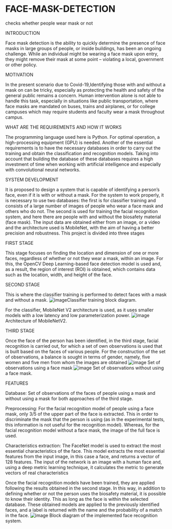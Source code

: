 # FACE-MASK-DETECTION
checks whether people wear mask or not

INTRODUCTION

Face mask detection is the ability to quickly determine the presence of face masks in large groups of people, or inside buildings, has been an ongoing challenge. While an individual might be wearing a face mask upon entry, they might remove their mask at some point – violating a local, government or other policy.

MOTIVATION

In the present scenario due to Covid-19,Identifying those with and without a mask on can be tricky, especially as protecting the health and safety of the general public remains a concern. Human intervention alone is not able to handle this task, especially in situations like public transportation, where face masks are mandated on buses, trains and airplanes, or for college campuses which may require students and faculty wear a mask throughout campus.

WHAT ARE THE REQUIREMENTS AND HOW IT WORKS

The programming language used here is Python. For optimal operation, a high-processing equipment (GPU) is needed. Another of the essential requirements is to have the necessary databases in order to carry out the training and obtain the classification and recognition models. Taking into account that building the database of these databases requires a high investment of time when working with artificial intelligence and especially with convolutional neural networks.

SYSTEM DEVELOPMENT

It is proposed to design a system that is capable of identifying a person’s face, even if it is with or without a mask. For the system to work properly, it is necessary to use two databases: the first is for classifier training and consists of a large number of images of people who wear a face mask and others who do not. The second is used for training the facial recognition system, and here there are people with and without the biosafety material (face mask). The input data are obtained either from an image, or a video and the architecture used is MobileNet, with the aim of having a better precision and robustness. This project is divided into three stages

FIRST STAGE

This stage focuses on finding the location and dimension of one or more faces, regardless of whether or not they wear a mask, within an image. For this, the OpenCV Deep Learning-based face detection model is used and, as a result, the region of interest (ROI) is obtained, which contains data such as the location, width, and height of the face.

SECOND STAGE

This is where the classifier training is performed to detect faces with a mask and without a mask.
![image](https://user-images.githubusercontent.com/101164581/158309807-dcfe19a2-fc86-49fa-9372-b6aa921968a0.png)Classifier training block diagram.

For the classifier, MobileNet V2 architecture is used, as it uses smaller models with a low latency and low parameterization power. 
![image](https://user-images.githubusercontent.com/101164581/158310298-8103165e-def5-4fbd-b046-333b3b2774e1.png)Architecture of MobileNetV2.

THIRD STAGE

Once the face of the person has been identified, in the third stage, facial recognition is carried out, for which a set of own observations is used that is built based on the faces of various people. For the construction of the set of observations, a balance is sought in terms of gender, namely, five women and five men from whom the images are obtained
![image](https://user-images.githubusercontent.com/101164581/158310636-8c484cd1-e380-45d3-9d1e-c515f88412be.png)
Set of observations using a face mask
![image](https://user-images.githubusercontent.com/101164581/158310675-35d9bdd7-9f93-4269-9c58-b87e148ec9b5.png)
Set of observations without using a face mask.

FEATURES

Database: Set of observations of the faces of people using a mask and without using a mask for both approaches of the third stage.

Preprocessing: For the facial recognition model of people using a face mask, only 3/5 of the upper part of the face is extracted. This in order to discriminate the mask that the person is using (as in the experimental tests, this information is not useful for the recognition model). Whereas, for the facial recognition model without a face mask, the image of the full face is used. 

Characteristics extraction: The FaceNet model is used to extract the most essential characteristics of the face. This model extracts the most essential features from the input image, in this case a face, and returns a vector of 128 features. The input of the network is an image with a human face and, using a deep metric learning technique, it calculates the metric to generate vectors of real characteristics 

Once the facial recognition models have been trained, they are applied following the results obtained in the second stage. In this way, in addition to defining whether or not the person uses the biosafety material, it is possible to know their identity. This as long as the face is within the selected database. These obtained models are applied to the previously identified faces, and a label is returned with the name and the probability of a match in the face.
![image](https://user-images.githubusercontent.com/101164581/158312992-4201be9c-8487-43e6-a07b-4813a0b2d894.png)
Block diagram of the implemented face recognition system.
